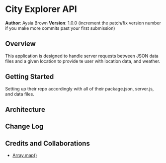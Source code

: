 # City Explorer API

**Author**: Aysia Brown 
**Version**: 1.0.0 (increment the patch/fix version number if you make more commits past your first submission)

## Overview
<!-- Provide a high level overview of what this application is and why you are building it, beyond the fact that it's an assignment for this class. (i.e. What's your problem domain?) -->
This application is designed to handle server requests between JSON data files and a given location to provide te user with location data, and weather. 

## Getting Started
<!-- What are the steps that a user must take in order to build this app on their own machine and get it running? -->
Setting up their repo accordingly with all of their package.json, server.js, and data files. 

## Architecture
<!-- Provide a detailed description of the application design. What technologies (languages, libraries, etc) you're using, and any other relevant design information. -->

## Change Log
<!-- Use this area to document the iterative changes made to your application as each feature is successfully implemented. Use time stamps. Here's an examples:

01-01-2001 4:59pm - Application now has a fully-functional express server, with a GET route for the location resource.
-->

## Credits and Collaborations
- [Array.map()](https://developer.mozilla.org/en-US/docs/Web/JavaScript/Reference/Global_Objects/Array/map)